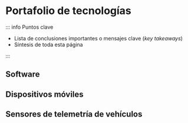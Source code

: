 # Portafolio de tecnologías

::: info Puntos clave

- Lista de conclusiones importantes o mensajes clave (_key takeaways_)
- Síntesis de toda esta página

:::

## Software

## Dispositivos móviles

## Sensores de telemetría de vehículos
